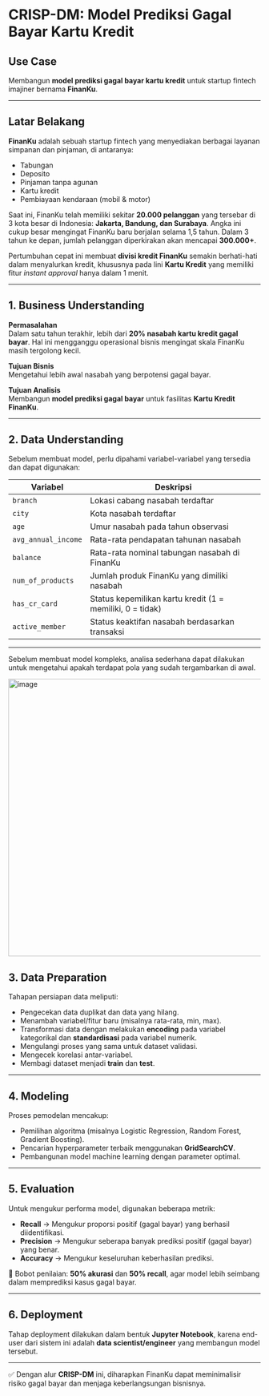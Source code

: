 # CRISP-DM: Model Prediksi Gagal Bayar Kartu Kredit

## Use Case

Membangun **model prediksi gagal bayar kartu kredit** untuk startup fintech imajiner bernama **FinanKu**.

---

## Latar Belakang

**FinanKu** adalah sebuah startup fintech yang menyediakan berbagai layanan simpanan dan pinjaman, di antaranya:

- Tabungan
- Deposito
- Pinjaman tanpa agunan
- Kartu kredit
- Pembiayaan kendaraan (mobil & motor)

Saat ini, FinanKu telah memiliki sekitar **20.000 pelanggan** yang tersebar di 3 kota besar di Indonesia: **Jakarta, Bandung, dan Surabaya**. Angka ini cukup besar mengingat FinanKu baru berjalan selama 1,5 tahun. Dalam 3 tahun ke depan, jumlah pelanggan diperkirakan akan mencapai **300.000+**.

Pertumbuhan cepat ini membuat **divisi kredit FinanKu** semakin berhati-hati dalam menyalurkan kredit, khususnya pada lini **Kartu Kredit** yang memiliki fitur _instant approval_ hanya dalam 1 menit.

---

## 1. Business Understanding

**Permasalahan**  
Dalam satu tahun terakhir, lebih dari **20% nasabah kartu kredit gagal bayar**. Hal ini mengganggu operasional bisnis mengingat skala FinanKu masih tergolong kecil.

**Tujuan Bisnis**  
Mengetahui lebih awal nasabah yang berpotensi gagal bayar.

**Tujuan Analisis**  
Membangun **model prediksi gagal bayar** untuk fasilitas **Kartu Kredit FinanKu**.

---

## 2. Data Understanding

Sebelum membuat model, perlu dipahami variabel-variabel yang tersedia dan dapat digunakan:

| Variabel            | Deskripsi                                                 |
| ------------------- | --------------------------------------------------------- |
| `branch`            | Lokasi cabang nasabah terdaftar                           |
| `city`              | Kota nasabah terdaftar                                    |
| `age`               | Umur nasabah pada tahun observasi                         |
| `avg_annual_income` | Rata-rata pendapatan tahunan nasabah                      |
| `balance`           | Rata-rata nominal tabungan nasabah di FinanKu             |
| `num_of_products`   | Jumlah produk FinanKu yang dimiliki nasabah               |
| `has_cr_card`       | Status kepemilikan kartu kredit (1 = memiliki, 0 = tidak) |
| `active_member`     | Status keaktifan nasabah berdasarkan transaksi            |

---

Sebelum membuat model kompleks, analisa sederhana dapat dilakukan untuk mengetahui apakah terdapat pola yang sudah tergambarkan di awal.

<img width="601" height="554" alt="image" src="https://github.com/user-attachments/assets/1c3e6560-0b7f-493b-800d-09b8a9d14cec" />

## 3. Data Preparation

Tahapan persiapan data meliputi:

- Pengecekan data duplikat dan data yang hilang.
- Menambah variabel/fitur baru (misalnya rata-rata, min, max).
- Transformasi data dengan melakukan **encoding** pada variabel kategorikal dan **standardisasi** pada variabel numerik.
- Mengulangi proses yang sama untuk dataset validasi.
- Mengecek korelasi antar-variabel.
- Membagi dataset menjadi **train** dan **test**.

---

## 4. Modeling

Proses pemodelan mencakup:

- Pemilihan algoritma (misalnya Logistic Regression, Random Forest, Gradient Boosting).
- Pencarian hyperparameter terbaik menggunakan **GridSearchCV**.
- Pembangunan model machine learning dengan parameter optimal.

---

## 5. Evaluation

Untuk mengukur performa model, digunakan beberapa metrik:

- **Recall** → Mengukur proporsi positif (gagal bayar) yang berhasil diidentifikasi.
- **Precision** → Mengukur seberapa banyak prediksi positif (gagal bayar) yang benar.
- **Accuracy** → Mengukur keseluruhan keberhasilan prediksi.

📌 Bobot penilaian: **50% akurasi** dan **50% recall**, agar model lebih seimbang dalam memprediksi kasus gagal bayar.

---

## 6. Deployment

Tahap deployment dilakukan dalam bentuk **Jupyter Notebook**, karena end-user dari sistem ini adalah **data scientist/engineer** yang membangun model tersebut.

---

✅ Dengan alur **CRISP-DM** ini, diharapkan FinanKu dapat meminimalisir risiko gagal bayar dan menjaga keberlangsungan bisnisnya.
